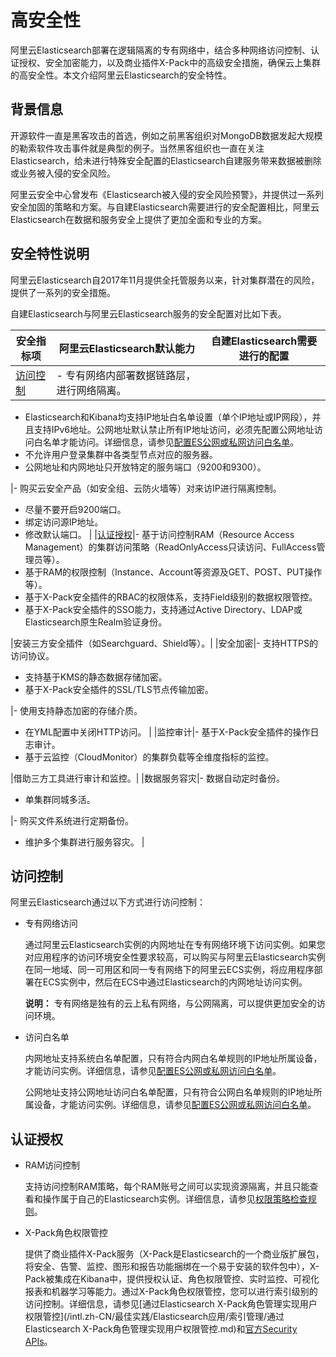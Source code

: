 # 高安全性

阿里云Elasticsearch部署在逻辑隔离的专有网络中，结合多种网络访问控制、认证授权、安全加密能力，以及商业插件X-Pack中的高级安全措施，确保云上集群的高安全性。本文介绍阿里云Elasticsearch的安全特性。

## 背景信息

开源软件一直是黑客攻击的首选，例如之前黑客组织对MongoDB数据发起大规模的勒索软件攻击事件就是典型的例子。当然黑客组织也一直在关注Elasticsearch，给未进行特殊安全配置的Elasticsearch自建服务带来数据被删除或业务被入侵的安全风险。

阿里云安全中心曾发布《Elasticsearch被入侵的安全风险预警》，并提供过一系列安全加固的策略和方案。与自建Elasticsearch需要进行的安全配置相比，阿里云Elasticsearch在数据和服务安全上提供了更加全面和专业的方案。

## 安全特性说明

阿里云Elasticsearch自2017年11月提供全托管服务以来，针对集群潜在的风险，提供了一系列的安全措施。

自建Elasticsearch与阿里云Elasticsearch服务的安全配置对比如下表。

|安全指标项|阿里云Elasticsearch默认能力|自建Elasticsearch需要进行的配置|
|-----|--------------------|----------------------|
|[访问控制](#section_ygw_klk_zgb)|-   专有网络内部署数据链路层，进行网络隔离。
-   Elasticsearch和Kibana均支持IP地址白名单设置（单个IP地址或IP网段），并且支持IPv6地址。公网地址默认禁止所有IP地址访问，必须先配置公网地址访问白名单才能访问。详细信息，请参见[配置ES公网或私网访问白名单](/intl.zh-CN/Elasticsearch/安全配置/配置ES公网或私网访问白名单.md)。
-   不允许用户登录集群中各类型节点对应的服务器。
-   公网地址和内网地址只开放特定的服务端口（9200和9300）。

|-   购买云安全产品（如安全组、云防火墙等）对来访IP进行隔离控制。
-   尽量不要开启9200端口。
-   绑定访问源IP地址。
-   修改默认端口。 |
|[认证授权](#section_p5f_msb_vel)|-   基于访问控制RAM（Resource Access Management）的集群访问策略（ReadOnlyAccess只读访问、FullAccess管理员等）。
-   基于RAM的权限控制（Instance、Account等资源及GET、POST、PUT操作等）。
-   基于X-Pack安全插件的RBAC的权限体系，支持Field级别的数据权限管控。
-   基于X-Pack安全插件的SSO能力，支持通过Active Directory、LDAP或Elasticsearch原生Realm验证身份。

|安装三方安全插件（如Searchguard、Shield等）。|
|安全加密|-   支持HTTPS的访问协议。
-   支持基于KMS的静态数据存储加密。
-   基于X-Pack安全插件的SSL/TLS节点传输加密。

|-   使用支持静态加密的存储介质。
-   在YML配置中关闭HTTP访问。 |
|监控审计|-   基于X-Pack安全插件的操作日志审计。
-   基于云监控（CloudMonitor）的集群负载等全维度指标的监控。

|借助三方工具进行审计和监控。|
|数据服务容灾|-   数据自动定时备份。
-   单集群同城多活。

|-   购买文件系统进行定期备份。
-   维护多个集群进行服务容灾。 |

## 访问控制

阿里云Elasticsearch通过以下方式进行访问控制：

-   专有网络访问

    通过阿里云Elasticsearch实例的内网地址在专有网络环境下访问实例。如果您对应用程序的访问环境安全性要求较高，可以购买与阿里云Elasticsearch实例在同一地域、同一可用区和同一专有网络下的阿里云ECS实例，将应用程序部署在ECS实例中，然后在ECS中通过Elasticsearch的内网地址访问实例。

    **说明：** 专有网络是独有的云上私有网络，与公网隔离，可以提供更加安全的访问环境。

-   访问白名单

    内网地址支持系统白名单配置，只有符合内网白名单规则的IP地址所属设备，才能访问实例。详细信息，请参见[配置ES公网或私网访问白名单](/intl.zh-CN/Elasticsearch/安全配置/配置ES公网或私网访问白名单.md)。

    公网地址支持公网地址访问白名单配置，只有符合公网白名单规则的IP地址所属设备，才能访问实例。详细信息，请参见[配置ES公网或私网访问白名单](/intl.zh-CN/Elasticsearch/安全配置/配置ES公网或私网访问白名单.md)。


## 认证授权

-   RAM访问控制

    支持访问控制RAM策略，每个RAM账号之间可以实现资源隔离，并且只能查看和操作属于自己的Elasticsearch实例。详细信息，请参见[权限策略检查规则](/intl.zh-CN/权限策略管理/权限策略语言/权限策略检查规则.md)。

-   X-Pack角色权限管控

    提供了商业插件X-Pack服务（X-Pack是Elasticsearch的一个商业版扩展包，将安全、告警、监控、图形和报告功能捆绑在一个易于安装的软件包中），X-Pack被集成在Kibana中，提供授权认证、角色权限管控、实时监控、可视化报表和机器学习等能力。通过X-Pack角色权限管控，您可以进行索引级别的访问控制。详细信息，请参见[通过Elasticsearch X-Pack角色管理实现用户权限管控](/intl.zh-CN/最佳实践/Elasticsearch应用/索引管理/通过Elasticsearch X-Pack角色管理实现用户权限管控.md)和[官方Security APIs](https://www.elastic.co/guide/en/elasticsearch/reference/5.5/security-api.html)。


